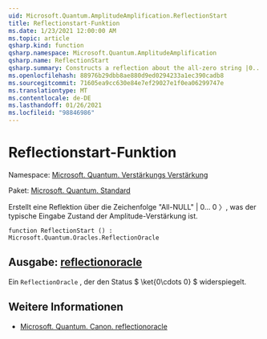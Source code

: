 ```yaml
---
uid: Microsoft.Quantum.AmplitudeAmplification.ReflectionStart
title: Reflectionstart-Funktion
ms.date: 1/23/2021 12:00:00 AM
ms.topic: article
qsharp.kind: function
qsharp.namespace: Microsoft.Quantum.AmplitudeAmplification
qsharp.name: ReflectionStart
qsharp.summary: Constructs a reflection about the all-zero string |0...0〉, which is the typical input state to amplitude amplification.
ms.openlocfilehash: 88976b29dbb8ae880d9ed0294233a1ec390cadb8
ms.sourcegitcommit: 71605ea9cc630e84e7ef29027e1f0ea06299747e
ms.translationtype: MT
ms.contentlocale: de-DE
ms.lasthandoff: 01/26/2021
ms.locfileid: "98846986"
---
```

# <a name="reflectionstart-function"></a>Reflectionstart-Funktion

Namespace: [Microsoft. Quantum. Verstärkungs Verstärkung](xref:Microsoft.Quantum.AmplitudeAmplification)

Paket: [Microsoft. Quantum. Standard](https://nuget.org/packages/Microsoft.Quantum.Standard)


Erstellt eine Reflektion über die Zeichenfolge "All-NULL" | 0... 0 〉, was der typische Eingabe Zustand der Amplitude-Verstärkung ist.

```qsharp
function ReflectionStart () : Microsoft.Quantum.Oracles.ReflectionOracle
```


## <a name="output--reflectionoracle"></a>Ausgabe: [reflectionoracle](xref:Microsoft.Quantum.Oracles.ReflectionOracle)

Ein `ReflectionOracle` , der den Status $ \ket{0\cdots 0} $ widerspiegelt.

## <a name="see-also"></a>Weitere Informationen

- [Microsoft. Quantum. Canon. reflectionoracle](xref:Microsoft.Quantum.Canon.ReflectionOracle)